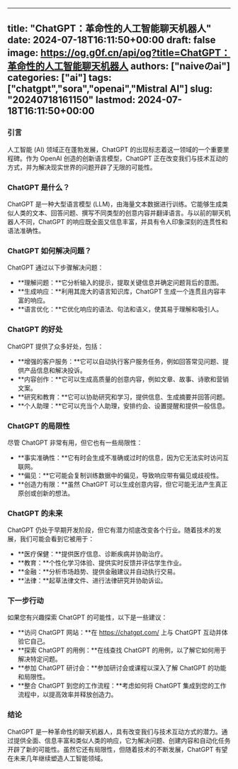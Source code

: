
---
title: "ChatGPT：革命性的人工智能聊天机器人"
date: 2024-07-18T16:11:50+00:00
draft: false
image: https://og.g0f.cn/api/og?title=ChatGPT：革命性的人工智能聊天机器人
authors: ["naiveのai"]
categories: ["ai"]
tags: ["chatgpt","sora","openai","Mistral AI"]
slug: "20240718161150"
lastmod: 2024-07-18T16:11:50+00:00
---
### 引言

人工智能 (AI) 领域正在蓬勃发展，ChatGPT 的出现标志着这一领域的一个重要里程碑。作为 OpenAI 创造的创新语言模型，ChatGPT 正在改变我们与技术互动的方式，并为解决现实世界的问题开辟了无限的可能性。

### ChatGPT 是什么？

ChatGPT 是一种大型语言模型 (LLM)，由海量文本数据进行训练。它能够生成类似人类的文本、回答问题、撰写不同类型的创意内容并翻译语言。与以前的聊天机器人不同，ChatGPT 的响应既全面又信息丰富，并具有令人印象深刻的连贯性和语法准确性。

### ChatGPT 如何解决问题？

ChatGPT 通过以下步骤解决问题：

- **理解问题：**它分析输入的提示，提取关键信息并确定问题背后的意图。
- **生成响应：**利用其庞大的语言知识库，ChatGPT 生成一个连贯且内容丰富的响应。
- **语言优化：**它优化响应的语法、句法和语义，使其易于理解和吸引人。

### ChatGPT 的好处

ChatGPT 提供了众多好处，包括：

- **增强的客户服务：**它可以自动执行客户服务任务，例如回答常见问题、提供产品信息和解决投诉。
- **内容创作：**它可以生成高质量的创意内容，例如文章、故事、诗歌和营销文案。
- **研究和教育：**它可以协助研究和学习，提供信息、生成摘要并回答问题。
- **个人助理：**它可以充当个人助理，安排约会、设置提醒和提供一般信息。

### ChatGPT 的局限性

尽管 ChatGPT 非常有用，但它也有一些局限性：

- **事实准确性：**它有时会生成不准确或过时的信息，因为它无法实时访问互联网。
- **偏见：**它可能会复制训练数据中的偏见，导致响应带有偏见或歧视性。
- **创造力有限：**虽然 ChatGPT 可以生成创意内容，但它可能无法产生真正原创或创新的想法。

### ChatGPT 的未来

ChatGPT 仍处于早期开发阶段，但它有潜力彻底改变各个行业。随着技术的发展，我们可能会看到它被用于：

- **医疗保健：**提供医疗信息、诊断疾病并协助治疗。
- **教育：**个性化学习体验、提供实时反馈并评估学生作业。
- **金融：**分析市场趋势、提供金融建议并自动执行交易。
- **法律：**起草法律文件、进行法律研究并协助诉讼。

### 下一步行动

如果您有兴趣探索 ChatGPT 的可能性，以下是一些建议：

- **访问 ChatGPT 网站：**在 https://chatgpt.com/ 上与 ChatGPT 互动并体验它自己。
- **探索 ChatGPT 的用例：**在线查找 ChatGPT 的用例，以了解它如何用于解决特定问题。
- **参加 ChatGPT 研讨会：**参加研讨会或课程以深入了解 ChatGPT 的功能和局限性。
- **整合 ChatGPT 到您的工作流程：**考虑如何将 ChatGPT 集成到您的工作流程中，以提高效率并释放创造力。

### 结论

ChatGPT 是一种革命性的聊天机器人，具有改变我们与技术互动方式的潜力。通过提供全面、信息丰富和类似人类的响应，它为解决问题、创建内容和自动化任务开辟了新的可能性。虽然它还有局限性，但随着技术的不断发展，ChatGPT 有望在未来几年继续塑造人工智能领域。